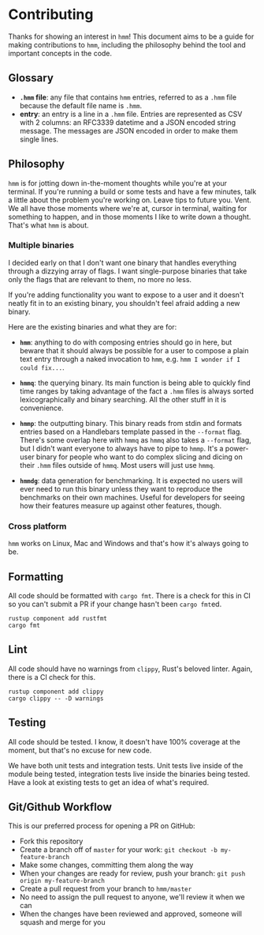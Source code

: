 # Contributing

Thanks for showing an interest in `hmm`! This document aims to be a guide for
making contributions to `hmm`, including the philosophy behind the tool and
important concepts in the code.

## Glossary

- **`.hmm` file**: any file that contains `hmm` entries, referred to as a `.hmm`
  file because the default file name is `.hmm`.
- **entry**: an entry is a line in a `.hmm` file. Entries are represented as CSV
  with 2 columns: an RFC3339 datetime and a JSON encoded string message. The
  messages are JSON encoded in order to make them single lines.

## Philosophy

`hmm` is for jotting down in-the-moment thoughts while you're at your terminal.
If you're running a build or some tests and have a few minutes, talk a little
about the problem you're working on. Leave tips to future you. Vent. We all have
those moments where we're at, cursor in terminal, waiting for something to happen,
and in those moments I like to write down a thought. That's what `hmm` is about.

### Multiple binaries

I decided early on that I don't want one binary that handles everything through a 
dizzying array of flags. I want single-purpose binaries that take only the flags
that are relevant to them, no more no less.

If you're adding functionality you want to expose to a user and it doesn't neatly
fit in to an existing binary, you shouldn't feel afraid adding a new binary.

Here are the existing binaries and what they are for:

- **`hmm`**: anything to do with composing entries should go in here, but beware
  that it should always be possible for a user to compose a plain text entry
  through a naked invocation to `hmm`, e.g. `hmm I wonder if I could fix...`.

- **`hmmq`**: the querying binary. Its main function is being able to quickly
  find time ranges by taking advantage of the fact a `.hmm` files is always
  sorted lexicographically and binary searching. All the other stuff in it is
  convenience.
  
- **`hmmp`**: the outputting binary. This binary reads from stdin and formats
  entries based on a Handlebars template passed in the `--format` flag. There's
  some overlap here with `hmmq` as `hmmq` also takes a `--format` flag, but I
  didn't want everyone to always have to pipe to `hmmp`. It's a power-user binary
  for people who want to do complex slicing and dicing on their `.hmm` files
  outside of `hmmq`. Most users will just use `hmmq`.

- **`hmmdg`**: data generation for benchmarking. It is expected no users will ever
  need to run this binary unless they want to reproduce the benchmarks on their
  own machines. Useful for developers for seeing how their features measure up
  against other features, though.

### Cross platform

`hmm` works on Linux, Mac and Windows and that's how it's always going to be.

## Formatting

All code should be formatted with `cargo fmt`. There is a check for this in
CI so you can't submit a PR if your change hasn't been `cargo fmt`ed.

    rustup component add rustfmt
    cargo fmt

## Lint

All code should have no warnings from `clippy`, Rust's beloved linter. Again,
there is a CI check for this.

    rustup component add clippy
    cargo clippy -- -D warnings

## Testing

All code should be tested. I know, it doesn't have 100% coverage at the
moment, but that's no excuse for new code.

We have both unit tests and integration tests. Unit tests live inside of
the module being tested, integration tests live inside the binaries being
tested. Have a look at existing tests to get an idea of what's required.

## Git/Github Workflow

This is our preferred process for opening a PR on GitHub:

- Fork this repository
- Create a branch off of `master` for your work: `git checkout -b my-feature-branch`
- Make some changes, committing them along the way
- When your changes are ready for review, push your branch: `git push origin my-feature-branch`
- Create a pull request from your branch to `hmm/master`
- No need to assign the pull request to anyone, we'll review it when we can
- When the changes have been reviewed and approved, someone will squash and merge for you
